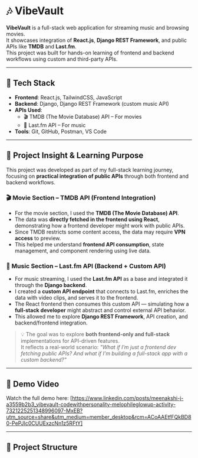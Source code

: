 # 🎶 VibeVault

**VibeVault** is a full-stack web application for streaming music and browsing movies.  
It showcases integration of **React.js**, **Django REST Framework**, and public APIs like **TMDB** and **Last.fm**.  
This project was built for hands-on learning of frontend and backend workflows using custom and third-party APIs.

---

## 🚀 Tech Stack

- **Frontend**: React.js, TailwindCSS, JavaScript
- **Backend**: Django, Django REST Framework (custom music API)
- **APIs Used**:
  - 🎬 TMDB (The Movie Database) API – For movies
  - 🎵 Last.fm API – For music
- **Tools**: Git, GitHub, Postman, VS Code

---

## 🧠 Project Insight & Learning Purpose

This project was developed as part of my full-stack learning journey, focusing on **practical integration of public APIs** through both frontend and backend workflows.

### 🎬 Movie Section – TMDB API (Frontend Integration)
- For the movie section, I used the **TMDB (The Movie Database) API**.
- The data was **directly fetched in the frontend using React**, demonstrating how a frontend developer might work with public APIs.
- Since TMDB restricts some content access, the data may require **VPN access** to preview.
- This helped me understand **frontend API consumption**, state management, and component rendering using live data.

### 🎵 Music Section – Last.fm API (Backend + Custom API)
- For music streaming, I used the **Last.fm API** as a base and integrated it through the **Django backend**.
- I created a **custom API endpoint** that connects to Last.fm, enriches the data with video clips, and serves it to the frontend.
- The React frontend then consumes this custom API — simulating how a **full-stack developer** might abstract and control external API behavior.
- This allowed me to explore **Django REST Framework**, API creation, and backend/frontend integration.

> 💡 The goal was to explore **both frontend-only and full-stack** implementations for API-driven features.  
> It reflects a real-world scenario: *"What if I’m just a frontend dev fetching public APIs? And what if I’m building a full-stack app with a custom backend?"*

---

## 🎥 Demo Video

Watch the full demo here: [https://www.linkedin.com/posts/meenakshi-j-a3559b2b3_vibevault-codewithpersonality-melophileglowup-activity-7321225251348996097-MxEB?utm_source=share&utm_medium=member_desktop&rcm=ACoAAEtfFQkBD80-PePJIc0CUUExzcNn1z5RFtY]



---

## 📂 Project Structure

